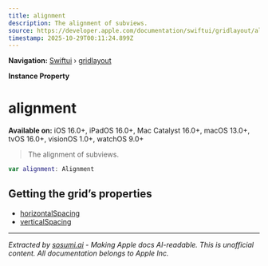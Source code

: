 ```yaml
---
title: alignment
description: The alignment of subviews.
source: https://developer.apple.com/documentation/swiftui/gridlayout/alignment
timestamp: 2025-10-29T00:11:24.899Z
---
```


**Navigation:** [Swiftui](/documentation/swiftui) › [gridlayout](/documentation/swiftui/gridlayout)

**Instance Property**

# alignment

**Available on:** iOS 16.0+, iPadOS 16.0+, Mac Catalyst 16.0+, macOS 13.0+, tvOS 16.0+, visionOS 1.0+, watchOS 9.0+

> The alignment of subviews.

```swift
var alignment: Alignment
```

## Getting the grid’s properties

- [horizontalSpacing](/documentation/swiftui/gridlayout/horizontalspacing)
- [verticalSpacing](/documentation/swiftui/gridlayout/verticalspacing)

---

*Extracted by [sosumi.ai](https://sosumi.ai) - Making Apple docs AI-readable.*
*This is unofficial content. All documentation belongs to Apple Inc.*
